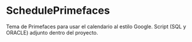 # SchedulePrimefaces
Tema de Primefaces para usar el calendario al estilo Google. Script (SQL y ORACLE) adjunto dentro del proyecto.

